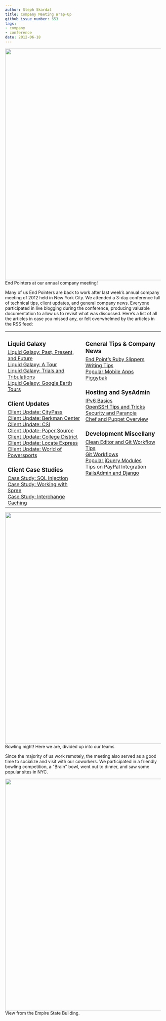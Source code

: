 ```yaml
---
author: Steph Skardal
title: Company Meeting Wrap-Up
github_issue_number: 653
tags:
- company
- conference
date: 2012-06-18
---
```


<img border="0" src="/blog/2012/06/company-meeting-wrap-up/image-0.jpeg" width="750"/>
End Pointers at our annual company meeting!

Many of us End Pointers are back to work after last week’s annual company meeting of 2012 held in New York City. We attended a 3-day conference full of technical tips, client updates, and general company news. Everyone participated in live blogging during the conference, producing valuable documentation to allow us to revisit what was discussed. Here’s a list of all the articles in case you missed any, or felt overwhelmed by the articles in the RSS feed:

<table cellpadding="0" cellspacing="0" width="100%">
<tbody><tr>
<td valign="top" width="50%">
<h3 style="margin-bottom:5px;">Liquid Galaxy</h3>
<a href="/blog/2012/06/liquid-galaxy-nyc-annual-meeting">Liquid Galaxy: Past, Present, and Future</a><br/>
<a href="/blog/2012/06/adam-vollrath-shows-liquid-galaxy-tours">Liquid Galaxy: A Tour</a><br/>
<a href="/blog/2012/06/overcoming-adversity-on-road-stories">Liquid Galaxy: Trials and Tribulations</a><br/>
<a href="/blog/2012/06/josh-tolley-spoke-on-building-of-tours">Liquid Galaxy: Google Earth Tours</a><br/>

<h3 style="margin-bottom:5px;">Client Updates</h3>
<a href="/blog/2012/06/web-service-integration-in-php-jquery">Client Update: CityPass</a><br/>
<a href="/blog/2012/06/berkman-center-brian-gadoury-and-his">Client Update: Berkman Center</a><br/>
<a href="/blog/2012/06/trisano-and-pentaho-at-our-nyc-company">Client Update: CSI</a><br/>
<a href="/blog/2012/06/paper-source-client-profile">Client Update: Paper Source</a><br/>
<a href="/blog/2012/06/college-district-presentation">Client Update: College District</a><br/>
<a href="/blog/2012/06/locate-express-jon-jenson-gave">Client Update: Locate Express</a><br/>
<a href="/blog/2012/06/world-of-powersports-client-report">Client Update: World of Powersports</a><br/>

<h3 style="margin-bottom:5px;">Client Case Studies</h3>
<a href="/blog/2012/06/you-shall-not-pass-preventing-sql">Case Study: SQL Injection</a><br/>
<a href="/blog/2012/06/developing-spree-application">Case Study: Working with Spree</a><br/>
<a href="/blog/2012/06/interchange-caching-implementation">Case Study: Interchange Caching</a><br/>

</td><td valign="top">

<h3 style="margin-bottom:5px;">General Tips & Company News</h3>
<a href="/blog/2012/06/end-points-ruby-slippers">End Point’s Ruby Slippers</a><br/>
<a href="/blog/2012/06/when-we-are-not-writing-in-bash-perl">Writing Tips</a><br/>
<a href="/blog/2012/06/popular-mobile-apps-from-brian-and-adam">Popular Mobile Apps</a><br/>
<a href="/blog/2012/06/why-piggybak-exists">Piggybak</a><br/>

<h3 style="margin-bottom:5px;">Hosting and SysAdmin</h3>
<a href="/blog/2012/06/ipv6-basics-by-josh-williams">IPv6 Basics</a><br/>
<a href="/blog/2012/06/openssh-tips-and-tricks-with-matt">OpenSSH Tips and Tricks</a><br/>
<a href="/blog/2012/06/security-review-with-kiel-time-to-be">Security and Paranoia</a><br/>
<a href="/blog/2012/06/chef-and-puppet-overview">Chef and Puppet Overview</a><br/>

<h3 style="margin-bottom:5px;">Development Miscellany</h3>
<a href="/blog/2012/06/ep-meeting-clean-editor-and-git">Clean Editor and Git Workflow Tips</a><br/>
<a href="/blog/2012/06/git-workflows">Git Workflows</a><br/>
<a href="/blog/2012/06/interesting-jquery-modules">Popular jQuery Modules</a><br/>
<a href="/blog/2012/06/handling-ecommerce-transactions-with">Tips on PayPal Integration</a><br/>
<a href="/blog/2012/06/railsadmin-django">RailsAdmin and Django</a>
</td>
</tr>
</tbody></table>

<img border="0" src="/blog/2012/06/company-meeting-wrap-up/image-1.jpeg" width="750"/>
Bowling night! Here we are, divided up into our teams.

Since the majority of us work remotely, the meeting also served as a good time to socialize and visit with our coworkers. We participated in a friendly bowling competition, a "Brain" bowl, went out to dinner, and saw some popular sites in NYC.

<img border="0" src="/blog/2012/06/company-meeting-wrap-up/image-2.jpeg" width="750"/>
View from the Empire State Building.
